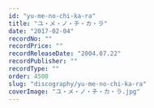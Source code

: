 ```yaml
---
id: "yu-me-no-chi-ka-ra"
title: "ユ・メ・ノ・チ・カ・ラ"
date: "2017-02-04"
recordNo: ""
recordPrice: ""
recordReleaseDate: "2004.07.22"
recordPublisher: ""
recordType: ""
order: 4500
slug: "discography/yu-me-no-chi-ka-ra"
coverImage: "ユ・メ・ノ・チ・カ・ラ.jpg"
---
```



